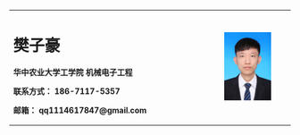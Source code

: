 <table border="0">
  <tr>
    <td width="75%">
      <h1>樊子豪</h1>
      <p><b>华中农业大学工学院 机械电子工程</b></p>
    <p><b>联系方式： 186-7117-5357</b></p>
      <p><b>邮箱： qq1114617847@gmail.com</b></p>
    </td>
    <td width="25%">
        <img src="/证件照.jpg" width="75%">
    </td>
  </tr>
</table>  
